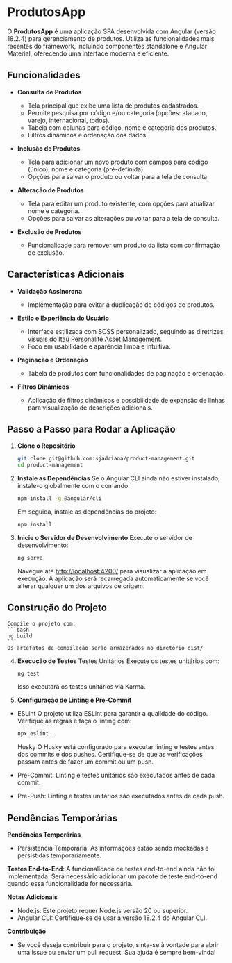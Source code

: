 # ProdutosApp

O **ProdutosApp** é uma aplicação SPA desenvolvida com Angular (versão 18.2.4) para gerenciamento de produtos. Utiliza as funcionalidades mais recentes do framework, incluindo componentes standalone e Angular Material, oferecendo uma interface moderna e eficiente.

## Funcionalidades

- **Consulta de Produtos**
  - Tela principal que exibe uma lista de produtos cadastrados.
  - Permite pesquisa por código e/ou categoria (opções: atacado, varejo, internacional, todos).
  - Tabela com colunas para código, nome e categoria dos produtos.
  - Filtros dinâmicos e ordenação dos dados.

- **Inclusão de Produtos**
  - Tela para adicionar um novo produto com campos para código (único), nome e categoria (pré-definida).
  - Opções para salvar o produto ou voltar para a tela de consulta.

- **Alteração de Produtos**
  - Tela para editar um produto existente, com opções para atualizar nome e categoria.
  - Opções para salvar as alterações ou voltar para a tela de consulta.

- **Exclusão de Produtos**
  - Funcionalidade para remover um produto da lista com confirmação de exclusão.

## Características Adicionais

- **Validação Assíncrona**
  - Implementação para evitar a duplicação de códigos de produtos.

- **Estilo e Experiência do Usuário**
  - Interface estilizada com SCSS personalizado, seguindo as diretrizes visuais do Itaú Personalité Asset Management.
  - Foco em usabilidade e aparência limpa e intuitiva.

- **Paginação e Ordenação**
  - Tabela de produtos com funcionalidades de paginação e ordenação.

- **Filtros Dinâmicos**
  - Aplicação de filtros dinâmicos e possibilidade de expansão de linhas para visualização de descrições adicionais.

## Passo a Passo para Rodar a Aplicação

1. **Clone o Repositório**
    ```bash
    git clone git@github.com:sjadriana/product-management.git
    cd product-management
    ```

2. **Instale as Dependências**
    Se o Angular CLI ainda não estiver instalado, instale-o globalmente com o comando:
    ```bash
    npm install -g @angular/cli
    ```
    Em seguida, instale as dependências do projeto:
    ```bash
    npm install
    ```

3. **Inicie o Servidor de Desenvolvimento**
    Execute o servidor de desenvolvimento:
    ```bash
    ng serve
    ```
    Navegue até [http://localhost:4200/](http://localhost:4200/) para visualizar a aplicação em execução. A aplicação será recarregada automaticamente se você alterar qualquer um dos arquivos de origem.

## Construção do Projeto

    Compile o projeto com:
    ```bash
    ng build
    ```
    Os artefatos de compilação serão armazenados no diretório dist/

4. **Execução de Testes**
    Testes Unitários Execute os testes unitários com:
    ```bash
    ng test
    ```
    Isso executará os testes unitários via Karma.

5. **Configuração de Linting e Pre-Commit**
  - ESLint O projeto utiliza ESLint para garantir a qualidade do código. Verifique as regras e faça o linting com:

    ```bash
    npx eslint .
    ```
    Husky O Husky está configurado para executar linting e testes antes dos commits e dos pushes. Certifique-se de que as verificações passam antes de fazer um commit ou um push.

  - Pre-Commit: Linting e testes unitários são executados antes de cada commit.
  - Pre-Push: Linting e testes unitários são executados antes de cada push.

## Pendências Temporárias
**Pendências Temporárias**
  - Persistência Temporária: As informações estão sendo mockadas e persistidas temporariamente.
  
  **Testes End-to-End**: A funcionalidade de testes end-to-end ainda não foi implementada. Será necessário adicionar um pacote de teste end-to-end quando essa funcionalidade for necessária.

**Notas Adicionais**
  - Node.js: Este projeto requer Node.js versão 20 ou superior.
  - Angular CLI: Certifique-se de usar a versão 18.2.4 do Angular CLI.

**Contribuição**
  - Se você deseja contribuir para o projeto, sinta-se à vontade para abrir uma issue ou enviar um pull request. Sua ajuda é sempre bem-vinda!



